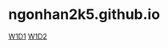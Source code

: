 # ngonhan2k5.github.io


<a href="https://https://ngonhan2k5.github.io/">W1D1</a></li>
<a href="https://https://ngonhan2k5.github.io/day2">W1D2</a></li>